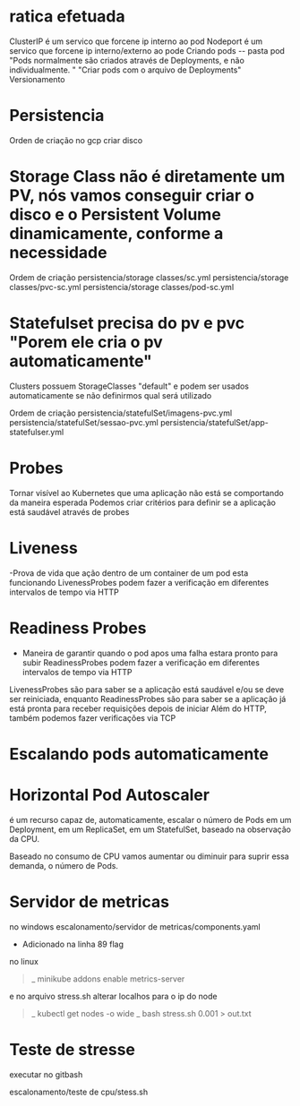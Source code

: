 # ratica efetuada
ClusterIP é um servico que forcene ip interno ao pod
Nodeport é um servico que forcene ip interno/externo ao pode 
Criando pods -- pasta pod "Pods normalmente são criados através de Deployments, e não individualmente. "
"Criar pods com o arquivo de Deployments" Versionamento

# Persistencia 
Orden de criação no gcp
criar disco 
# Storage Class não é diretamente um PV, nós vamos conseguir criar o disco e o Persistent Volume dinamicamente, conforme a necessidade

Ordem de criação
persistencia/storage classes/sc.yml
persistencia/storage classes/pvc-sc.yml
persistencia/storage classes/pod-sc.yml

# Statefulset precisa do pv e pvc "Porem ele cria o pv automaticamente"
Clusters possuem StorageClasses "default" e podem ser usados automaticamente se não definirmos qual será utilizado

Ordem de criação
persistencia/statefulSet/imagens-pvc.yml
persistencia/statefulSet/sessao-pvc.yml
persistencia/statefulSet/app-statefulser.yml

# Probes 
Tornar visível ao Kubernetes que uma aplicação não está se comportando da maneira esperada
Podemos criar critérios para definir se a aplicação está saudável através de probes

# Liveness
-Prova de vida que ação dentro de um container de um pod esta funcionando
LivenessProbes podem fazer a verificação em diferentes intervalos de tempo via HTTP

# Readiness Probes
- Maneira de garantir quando o pod apos uma falha estara pronto para subir
ReadinessProbes podem fazer a verificação em diferentes intervalos de tempo via HTTP

LivenessProbes são para saber se a aplicação está saudável e/ou se deve ser reiniciada, enquanto ReadinessProbes são para saber se a aplicação já está pronta para receber requisições depois de iniciar
Além do HTTP, também podemos fazer verificações via TCP

# Escalando pods automaticamente
# Horizontal Pod Autoscaler

é um recurso capaz de, automaticamente, escalar o número de Pods em um Deployment, em um ReplicaSet, em um StatefulSet, baseado na observação da CPU.

Baseado no consumo de CPU vamos aumentar ou diminuir para suprir essa demanda, o número de Pods.

# Servidor de metricas

no windows
escalonamento/servidor de metricas/components.yaml
- Adicionado na linha 89 flag

no linux
>_ minikube addons enable metrics-server

e no arquivo stress.sh alterar localhos para o ip do node
>_ kubectl get nodes -o wide
>_ bash stress.sh 0.001 > out.txt

# Teste de stresse

executar no gitbash 

escalonamento/teste de cpu/stess.sh